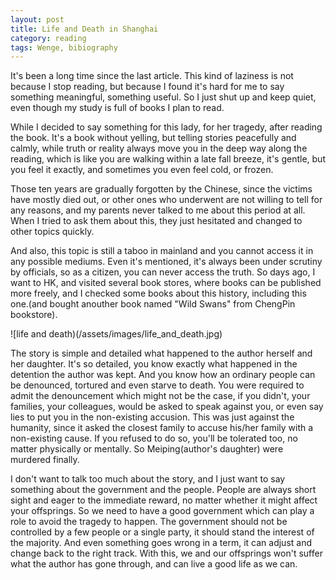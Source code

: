 ```yaml
---
layout: post
title: Life and Death in Shanghai
category: reading
tags: Wenge, bibiography
---
```


It's been a long time since the last article. This kind of laziness is not because I stop reading, but because I found it's hard for me to say something meaningful, something useful. So I just shut up and keep quiet, even though my study is full of books I plan to read.

While I decided to say something for this lady, for her tragedy, after reading the book. It's a book without yelling, but telling stories peacefully and calmly, while truth or reality always move you in the deep way along the reading, which is like you are walking within a late fall breeze, it's gentle, but you feel it exactly, and sometimes you even feel cold, or frozen.

Those ten years are gradually forgotten by the Chinese, since the victims have mostly died out, or other ones who underwent are not willing to tell for any reasons, and my parents never talked to me about this period at all. When I tried to ask them about this, they just hesitated and changed to other topics quickly. 

And also, this topic is still a taboo in mainland and you cannot access it in any possible mediums. Even it's mentioned, it's always been under scrutiny by officials, so as a citizen, you can never access the truth. So days ago, I want to HK, and visited several book stores, where books can be published more freely, and I checked some books about this history, including this one.(and bought anouther book named "Wild Swans" from ChengPin bookstore).

![life and death)(/assets/images/life_and_death.jpg)

The story is simple and detailed what happened to the author herself and her daughter. It's so detailed, you know exactly what happened in the detention the author was kept. And you know how an ordinary people can be denounced, tortured and even starve to death. You were required to admit the denouncement which might not be the case, if you didn't, your families, your colleagues, would be asked to speak against you, or even say lies to put you in the non-existing accusion. This was just against the humanity, since it asked the closest family to accuse his/her family with a non-existing cause. If you refused to do so, you'll be tolerated too, no matter physically or mentally. So Meiping(author's daughter) were murdered finally.

I don't want to talk too much about the story, and I just want to say something about the government and the people. People are always short sight and eager to the immediate reward, no matter whether it might affect your offsprings. So we need to have a good government which can play a role to avoid the tragedy to happen. The government should not be controlled by a few people or a single party, it should stand the interest of the majority. And even something goes wrong in a term, it can adjust and change back to the right track. With this, we and our offsprings won't suffer what the author has gone through, and can live a good life as we can.



